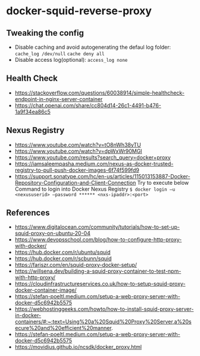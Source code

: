 # docker-squid-reverse-proxy

## Tweaking the config
- Disable caching and avoid autogenerating the defaul log folder:
```cache_log /dev/null```
```cache deny all```
- Disable access log(optional):
```access_log none```

## Health Check
- https://stackoverflow.com/questions/60038914/simple-healthcheck-endpoint-in-nginx-server-container
- https://chat.openai.com/share/cc804d14-26c1-4491-b476-1a9f34ea86c5

## Nexus Registry
- https://www.youtube.com/watch?v=tO8nWh38yTU
- https://www.youtube.com/watch?v=dpWxWr90MGI
- https://www.youtube.com/results?search_query=docker+proxy
- https://iamsaleempasha.medium.com/nexus-as-docker-trusted-registry-to-pull-push-docker-images-6f74f599fd9
- https://support.sonatype.com/hc/en-us/articles/115013153887-Docker-Repository-Configuration-and-Client-Connection
Try to execute below Command to login into Docker Nexus Registry
```$ docker login –u <nexususerid> –password ****** <nxs-ipaddr>:<port>```

## References
- https://www.digitalocean.com/community/tutorials/how-to-set-up-squid-proxy-on-ubuntu-20-04
- https://www.devopsschool.com/blog/how-to-configure-http-proxy-with-docker/
- https://hub.docker.com/r/ubuntu/squid
- https://hub.docker.com/r/scbunn/squid
- https://fariszr.com/en/squid-proxy-docker-setup/
- https://willsena.dev/building-a-squid-proxy-container-to-test-npm-with-http-proxy/
- https://cloudinfrastructureservices.co.uk/how-to-setup-squid-proxy-docker-container-image/
- https://stefan-poeltl.medium.com/setup-a-web-proxy-server-with-docker-d5c6942b5575
- https://webhostinggeeks.com/howto/how-to-install-squid-proxy-server-in-docker-containers/#:~:text=Using%20a%20Squid%20Proxy%20Server,a%20secure%20and%20efficient%20manner.
- https://stefan-poeltl.medium.com/setup-a-web-proxy-server-with-docker-d5c6942b5575
- https://movidius.github.io/ncsdk/docker_proxy.html
